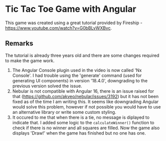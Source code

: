 # Tic Tac Toe Game with Angular
This game was created using a great tutorial provided by Fireship - https://www.youtube.com/watch?v=G0bBLvWXBvc.

## Remarks
The tutorial is already three years old and there are some changes required to make the game work.

1. The Angular Console plugin used in the video is now called 'Nx Console'. I had trouble using the 'generate'
command (used for generating UI components) in version '18.4.0', downgrading to the previous version solved the issue. 
2. Nebular is not compatible with Angular 16, there is an issue raised for that (https://github.com/akveo/nebular/issues/3192) but it has not been fixed as of the time I am writing this. It seems like downgrading Angular would solve this problem, however if not possible you would have to use an alternative library or write some custom styling.
3. It occured to me that when there is a tie, no message is diplayed to indicate that. I added some logic to the ```calculateWinner()``` function to check if there is no winner and all squares are filled. Now the game also displays 'Draw!' when the game has finished but no one has one. 